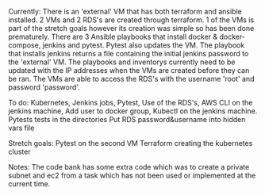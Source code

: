 Currently:
There is an 'external' VM that has both terraform and ansible installed.
2 VMs and 2 RDS's are created through terraform. 
1 of the VMs is part of the stretch goals however its creation was simple so has been done prematurely.
There are 3 Ansible playbooks that install docker & docker-compose, jenkins and pytest. Pytest also updates the VM.
The playbook that installs jenkins returns a file containing the initial jenkins password to the 'external' VM.
The playbooks and inventorys currently need to be updated with the IP addresses when the VMs are created before they can be ran.
The VMs are able to access the RDS's with the username 'root' and password 'password'.

To do:
Kubernetes,
Jenkins jobs,
Pytest,
Use of the RDS's,
AWS CLI on the jenkins machine,
Add user to docker group,
Kubectl on the jenkins machine.
Pytests tests in the directories 
Put RDS password&username into hidden vars file

Stretch goals:
Pytest on the second VM
Terraform creating the kubernetes cluster

Notes:
The code bank has some extra code which was to create a private subnet and ec2 from a task which has not been used or implemented at the current time.
